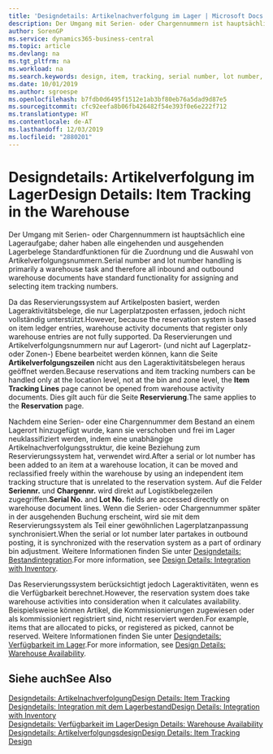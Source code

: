 ```yaml
---
title: 'Designdetails: Artikelnachverfolgung im Lager | Microsoft Docs'
description: Der Umgang mit Serien- oder Chargennummern ist hauptsächlich eine Lageraufgabe; daher haben alle eingehenden und ausgehenden Lagerbelege Standardfunktionen für die Zuordnung und die Auswahl von Artikelverfolgungsnummern. Da das Reservierungssystem auf Artikelposten basiert, werden Lageraktivitätsbelege, die nur Lagerplatzposten erfassen, jedoch nicht vollständig unterstützt.
author: SorenGP
ms.service: dynamics365-business-central
ms.topic: article
ms.devlang: na
ms.tgt_pltfrm: na
ms.workload: na
ms.search.keywords: design, item, tracking, serial number, lot number, outbound documents
ms.date: 10/01/2019
ms.author: sgroespe
ms.openlocfilehash: b7fdb0d6495f1512e1ab3bf80eb76a5dad9d87e5
ms.sourcegitcommit: cfc92eefa8b06fb426482f54e393f0e6e222f712
ms.translationtype: HT
ms.contentlocale: de-AT
ms.lasthandoff: 12/03/2019
ms.locfileid: "2880201"
---
```

# <a name="design-details-item-tracking-in-the-warehouse"></a><span data-ttu-id="2b6fe-104">Designdetails: Artikelverfolgung im Lager</span><span class="sxs-lookup"><span data-stu-id="2b6fe-104">Design Details: Item Tracking in the Warehouse</span></span>
<span data-ttu-id="2b6fe-105">Der Umgang mit Serien- oder Chargennummern ist hauptsächlich eine Lageraufgabe; daher haben alle eingehenden und ausgehenden Lagerbelege Standardfunktionen für die Zuordnung und die Auswahl von Artikelverfolgungsnummern.</span><span class="sxs-lookup"><span data-stu-id="2b6fe-105">Serial number and lot number handling is primarily a warehouse task and therefore all inbound and outbound warehouse documents have standard functionality for assigning and selecting item tracking numbers.</span></span>  

<span data-ttu-id="2b6fe-106">Da das Reservierungssystem auf Artikelposten basiert, werden Lageraktivitätsbelege, die nur Lagerplatzposten erfassen, jedoch nicht vollständig unterstützt.</span><span class="sxs-lookup"><span data-stu-id="2b6fe-106">However, because the reservation system is based on item ledger entries, warehouse activity documents that register only warehouse entries are not fully supported.</span></span> <span data-ttu-id="2b6fe-107">Da Reservierungen und Artikelverfolgungsnummern nur auf Lagerort- (und nicht auf Lagerplatz- oder Zonen-) Ebene bearbeitet werden können, kann die Seite **Artikelverfolgungszeilen** nicht aus den Lageraktivitätsbelegen heraus geöffnet werden.</span><span class="sxs-lookup"><span data-stu-id="2b6fe-107">Because reservations and item tracking numbers can be handled only at the location level, not at the bin and zone level, the **Item Tracking Lines** page cannot be opened from warehouse activity documents.</span></span> <span data-ttu-id="2b6fe-108">Dies gilt auch für die Seite **Reservierung**.</span><span class="sxs-lookup"><span data-stu-id="2b6fe-108">The same applies to the **Reservation** page.</span></span>  

<span data-ttu-id="2b6fe-109">Nachdem eine Serien- oder eine Chargennummer dem Bestand an einem Lagerort hinzugefügt wurde, kann sie verschoben und frei im Lager neuklassifiziert werden, indem eine unabhängige Artikelnachverfolgungsstruktur, die keine Beziehung zum Reservierungssystem hat, verwendet wird.</span><span class="sxs-lookup"><span data-stu-id="2b6fe-109">After a serial or lot number has been added to an item at a warehouse location, it can be moved and reclassified freely within the warehouse by using an independent item tracking structure that is unrelated to the reservation system.</span></span> <span data-ttu-id="2b6fe-110">Auf die Felder **Seriennr.** und **Chargennr.** wird direkt auf Logistikbelegzeilen zugegriffen.</span><span class="sxs-lookup"><span data-stu-id="2b6fe-110">**Serial No.** and **Lot No.** fields are accessed directly on warehouse document lines.</span></span> <span data-ttu-id="2b6fe-111">Wenn die Serien- oder Chargennummer später in der ausgehenden Buchung erscheint, wird sie mit dem Reservierungssystem als Teil einer gewöhnlichen Lagerplatzanpassung synchronisiert.</span><span class="sxs-lookup"><span data-stu-id="2b6fe-111">When the serial or lot number later partakes in outbound posting, it is synchronized with the reservation system as a part of ordinary bin adjustment.</span></span> <span data-ttu-id="2b6fe-112">Weitere Informationen finden Sie unter [Designdetails: Bestandintegration](design-details-integration-with-inventory.md).</span><span class="sxs-lookup"><span data-stu-id="2b6fe-112">For more information, see [Design Details: Integration with Inventory](design-details-integration-with-inventory.md).</span></span>  

<span data-ttu-id="2b6fe-113">Das Reservierungssystem berücksichtigt jedoch Lageraktivitäten, wenn es die Verfügbarkeit berechnet.</span><span class="sxs-lookup"><span data-stu-id="2b6fe-113">However, the reservation system does take warehouse activities into consideration when it calculates availability.</span></span> <span data-ttu-id="2b6fe-114">Beispielsweise können Artikel, die Kommissionierungen zugewiesen oder als kommissioniert registriert sind, nicht reserviert werden.</span><span class="sxs-lookup"><span data-stu-id="2b6fe-114">For example, items that are allocated to picks, or registered as picked, cannot be reserved.</span></span> <span data-ttu-id="2b6fe-115">Weitere Informationen finden Sie unter [Designdetails: Verfügbarkeit im Lager](design-details-availability-in-the-warehouse.md).</span><span class="sxs-lookup"><span data-stu-id="2b6fe-115">For more information, see [Design Details: Warehouse Availability](design-details-availability-in-the-warehouse.md).</span></span>

## <a name="see-also"></a><span data-ttu-id="2b6fe-116">Siehe auch</span><span class="sxs-lookup"><span data-stu-id="2b6fe-116">See Also</span></span>  
[<span data-ttu-id="2b6fe-117">Designdetails: Artikelnachverfolgung</span><span class="sxs-lookup"><span data-stu-id="2b6fe-117">Design Details: Item Tracking</span></span>](design-details-item-tracking.md)  
[<span data-ttu-id="2b6fe-118">Designdetails: Integration mit dem Lagerbestand</span><span class="sxs-lookup"><span data-stu-id="2b6fe-118">Design Details: Integration with Inventory</span></span>](design-details-integration-with-inventory.md)  
[<span data-ttu-id="2b6fe-119">Designdetails: Verfügbarkeit im Lager</span><span class="sxs-lookup"><span data-stu-id="2b6fe-119">Design Details: Warehouse Availability</span></span>](design-details-availability-in-the-warehouse.md)  
[<span data-ttu-id="2b6fe-120">Designdetails: Artikelverfolgungsdesign</span><span class="sxs-lookup"><span data-stu-id="2b6fe-120">Design Details: Item Tracking Design</span></span>](design-details-item-tracking-design.md)

